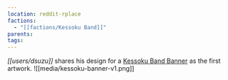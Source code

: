 ```yaml
---
location: reddit-rplace
factions:
  - "[[factions/Kessoku Band]]"
parents: 
tags: 
---
```

*[[users/dsuzu]]* shares his design for a [Kessoku Band Banner](https://discord.com/channels/1093664259273130084/1131230952119615600/1131425336459010141) as the first artwork.
![[media/kessoku-banner-v1.png]]
